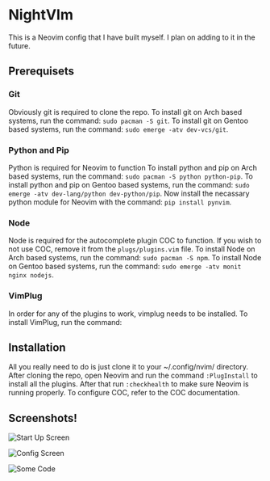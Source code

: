 # NightVIm

This is a Neovim config that I have built myself. I plan on adding to it in the future. 

## Prerequisets

### Git
Obviously git is required to clone the repo. To install git on Arch based systems, run the command:
```sudo pacman -S git```.
To install git on Gentoo based systems, run the command:
```sudo emerge -atv dev-vcs/git```.

### Python and Pip
Python is required for Neovim to function To install python and pip on Arch based systems, run the command: 
```sudo pacman -S python python-pip```.
To install python and pip on Gentoo based systems, run the command:
```sudo emerge -atv dev-lang/python dev-python/pip```.
Now install the necassary python module for Neovim with the command:
```pip install pynvim```.

### Node
Node is required for the autocomplete plugin COC to function. If you wish to not use COC, remove it from the `plugs/plugins.vim` file.
To install Node on Arch based systems, run the command:
```sudo pacman -S npm```.
To install Node on Gentoo based systems, run the command:
```sudo emerge -atv monit nginx nodejs```.

### VimPlug
In order for any of the plugins to work, vimplug needs to be installed. To install VimPlug, run the command:

## Installation

All you really need to do is just clone it to your ~/.config/nvim/ directory. After cloning the repo, open Neovim and run the command `:PlugInstall` to install all the plugins.
After that run `:checkhealth` to make sure Neovim is running properly. To configure COC, refer to the COC documentation.

## Screenshots!

![Start Up Screen](https://cdn.discordapp.com/attachments/819689766479200288/934243857426681966/nvim_home.png)

![Config Screen](https://media.discordapp.net/attachments/819689766479200288/934243857082769468/nvim_config.png)

![Some Code](https://cdn.discordapp.com/attachments/819689766479200288/934243856671719474/nvim_code.png)
